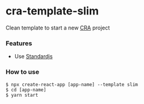 # cra-template-slim

Clean template to start a new [CRA](https://github.com/facebook/create-react-app) project

### Features
- Use [Standardjs](https://standardjs.com/)

### How to use
```
$ npx create-react-app [app-name] --template slim
$ cd [app-name]
$ yarn start
```
